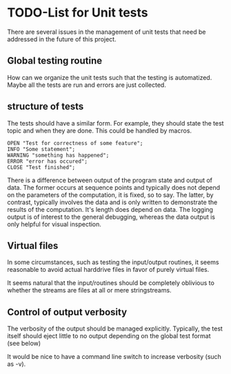 
# TODO-List for Unit tests

There are several issues in the management of unit tests
that need be addressed in the future of this project.

## Global testing routine 

How can we organize the unit tests such that 
the testing is automatized. Maybe all the tests are run
and errors are just collected.


## structure of tests 

The tests should have a similar form. 
For example, they should state the test topic and when they are done.
This could be handled by macros.

    OPEN "Test for correctness of some feature";
    INFO "Some statement";
    WARNING "something has happened";
    ERROR "error has occured";
    CLOSE "Test finished";
    
There is a difference between output of the program state 
and output of data. The former occurs at sequence points 
and typically does not depend on the parameters of the computation,
it is fixed, so to say. The latter, by contrast, typically 
involves the data and is only written to demonstrate the results 
of the computation. It's length does depend on data.
The logging output is of interest to the general debugging,
whereas the data output is only helpful for visual inspection.


## Virtual files 

In some circumstances, such as testing the input/output routines,
it seems reasonable to avoid actual harddrive files in favor of 
purely virtual files. 

It seems natural that the input/routines 
should be completely oblivious to whether 
the streams are files at all or mere stringstreams.



## Control of output verbosity 

The verbosity of the output should be managed explicitly.
Typically, the test itself should eject little to no output 
depending on the global test format (see below)

It would be nice to have a command line switch to increase verbosity (such as -v).



